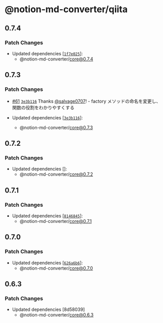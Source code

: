# @notion-md-converter/qiita

## 0.7.4

### Patch Changes

- Updated dependencies [[`1f7e025`](https://github.com/salvage0707/notion-md-converter/commit/1f7e025b5141355786918215590deb904a43ccf5)]:
  - @notion-md-converter/core@0.7.4

## 0.7.3

### Patch Changes

- [#61](https://github.com/salvage0707/notion-md-converter/pull/61) [`3e3b116`](https://github.com/salvage0707/notion-md-converter/commit/3e3b1163f97726c827f828f4af1326e7ba34a6c0) Thanks [@salvage0707](https://github.com/salvage0707)! - factory メソッドの命名を変更し、関数の役割をわかりやすくする

- Updated dependencies [[`3e3b116`](https://github.com/salvage0707/notion-md-converter/commit/3e3b1163f97726c827f828f4af1326e7ba34a6c0)]:
  - @notion-md-converter/core@0.7.3

## 0.7.2

### Patch Changes

- Updated dependencies []:
  - @notion-md-converter/core@0.7.2

## 0.7.1

### Patch Changes

- Updated dependencies [[`8146845`](https://github.com/salvage0707/notion-md-converter/commit/8146845969b94a0d31c954ba612f4fe24a0c77b2)]:
  - @notion-md-converter/core@0.7.1

## 0.7.0

### Patch Changes

- Updated dependencies [[`626a6b6`](https://github.com/salvage0707/notion-md-converter/commit/626a6b6cacbeb6ee72076ae7a596a760de33b26b)]:
  - @notion-md-converter/core@0.7.0

## 0.6.3

### Patch Changes

- Updated dependencies [8d58039]
  - @notion-md-converter/core@0.6.3
